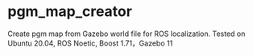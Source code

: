 # pgm_map_creator
Create pgm map from Gazebo world file for ROS localization. Tested on Ubuntu 20.04, ROS Noetic, Boost 1.71，Gazebo 11
